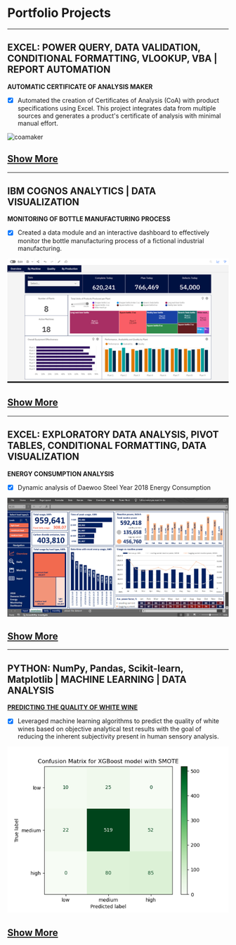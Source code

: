 # Portfolio Projects  

---
## EXCEL: POWER QUERY, DATA VALIDATION, CONDITIONAL FORMATTING, VLOOKUP, VBA | REPORT AUTOMATION
**AUTOMATIC CERTIFICATE OF ANALYSIS MAKER**
- [X] Automated the creation of Certificates of Analysis (CoA) with product specifications using Excel. This project integrates data from multiple sources and generates a product's certificate of analysis with minimal manual effort.

![coamaker](https://github.com/je-marco/coamaker/blob/922d881da3f159242317a279eab19157d090ff03/coa_maker.png)

[Show More](https://github.com/je-marco/coamaker.git)
---  

    
  
---
## IBM COGNOS ANALYTICS | DATA VISUALIZATION
**MONITORING OF BOTTLE MANUFACTURING PROCESS**
- [X] Created a data module and an interactive dashboard to effectively monitor the bottle manufacturing process of a fictional industrial manufacturing. 

![Overview](https://github.com/je-marco/Monitoring-of-Bottle-Manufacturing-Process/blob/255b4717482d3012ed549af36daab030f1bbea1a/1_overview.png)

[Show More](https://github.com/je-marco/Monitoring-of-Bottle-Manufacturing-Process.git)
---



---
## EXCEL: EXPLORATORY DATA ANALYSIS, PIVOT TABLES, CONDITIONAL FORMATTING, DATA VISUALIZATION
**ENERGY CONSUMPTION ANALYSIS**
- [X] Dynamic analysis of Daewoo Steel Year 2018 Energy Consumption

  
![Overview_image](https://github.com/je-marco/energy_consumption_analysis/blob/7259fab560126c081a6bd1d675d80ca96d374181/overview.png)

[Show More](https://github.com/je-marco/energy_consumption_analysis)
---   


         
---
## PYTHON: NumPy, Pandas, Scikit-learn, Matplotlib | MACHINE LEARNING | DATA ANALYSIS
**[PREDICTING THE QUALITY OF WHITE WINE](https://docs.google.com/presentation/d/1oDFPnfKkoBjCuXTg55KydqY83c-4uBwVb0ZATAKvQlY/edit?usp=sharing)**
- [X] Leveraged machine learning algorithms to predict the quality of white wines based on objective analytical test results with the goal of reducing the inherent subjectivity present in human sensory analysis.

![Confusion_matrix](https://github.com/je-marco/Wine-Quality-Prediction/blob/1226304f9246b59ff5256238ab3b2b22392868de/Confusion%20Matrix%20for%20XGBoost%20model%20with%20SMOTE.png)
  
[Show More](https://github.com/je-marco/Wine-Quality-Prediction.git)
---  
